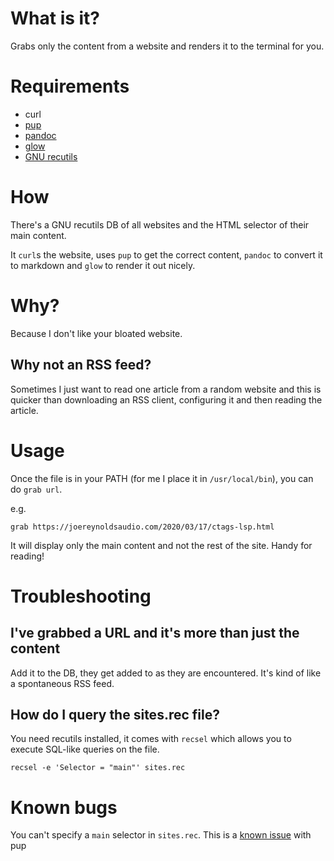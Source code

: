 # What is it?

Grabs only the content from a website and renders it to the terminal for you.

# Requirements

- curl
- [pup](https://github.com/ericchiang/pup)
- [pandoc](https://pandoc.org/)
- [glow](https://github.com/charmbracelet/glow)
- [GNU recutils](https://www.gnu.org/software/recutils/)

# How

There's a GNU recutils DB of all websites and the HTML selector of their main
content.

It `curl`s the website, uses `pup` to get the correct content, `pandoc` to convert
it to markdown and `glow` to render it out nicely.

# Why?

Because I don't like your bloated website.

## Why not an RSS feed?

Sometimes I just want to read one article from a random website and this is
quicker than downloading an RSS client, configuring it and then reading the
article.

# Usage

Once the file is in your PATH (for me I place it in `/usr/local/bin`), you can
do `grab url`.

e.g.

```
grab https://joereynoldsaudio.com/2020/03/17/ctags-lsp.html
```

It will display only the main content and not the rest of the site.
Handy for reading!

# Troubleshooting

## I've grabbed a URL and it's more than just the content

Add it to the DB, they get added to as they are encountered.
It's kind of like a spontaneous RSS feed.

## How do I query the sites.rec file?

You need recutils installed, it comes with `recsel` which allows you to execute
SQL-like queries on the file.

```
recsel -e 'Selector = "main"' sites.rec
```

# Known bugs

You can't specify a `main` selector in `sites.rec`. 
This is a [known issue](https://github.com/ericchiang/pup/issues/93) with pup
